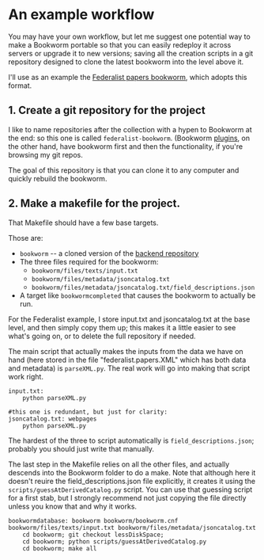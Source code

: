 # An example workflow

You may have your own workflow, but let me suggest one potential way to make a Bookworm portable so that you can easily redeploy it across servers or upgrade it to new versions; saving all the creation scripts in a git repository designed to clone the latest bookworm into the level above it.

I'll use as an example the [Federalist papers bookworm](https://github.com/bmschmidt/federalist-bookworm), which adopts this format.

## 1. Create a git repository for the project

I like to name repositories after the collection with a hypen to Bookworm at the end: so this one is called `federalist-bookworm`. (Bookworm [plugins](Extensions.md), on the other hand, have bookworm first and then the functionality, if you're browsing my git repos.

The goal of this repository is that you can clone it to any computer and quickly rebuild the bookworm.

## 2. Make a makefile for the project.

That Makefile should have a few base targets.

Those are:
* `bookworm` -- a cloned version of the [backend repository](https://github.com/bmschmidt/Presidio)
* The three files required for the bookworm:
    * `bookworm/files/texts/input.txt`
    * `bookworm/files/metadata/jsoncatalog.txt`
    * `bookworm/files/metadata/jsoncatalog.txt/field_descriptions.json`
* A target like `bookwormcompleted` that causes the bookworm to actually be run.


For the Federalist example, I store input.txt and jsoncatalog.txt at the base level, and then simply copy them up; this makes it a little easier to see what's going on, or to delete the full repository if needed.

The main script that actually makes the inputs from the data we have on hand (here stored in the file "federalist.papers.XML" which has both data and metadata) is `parseXML.py`. The real work will go into making that script work right.

```
input.txt:
	python parseXML.py

#this one is redundant, but just for clarity:
jsoncatalog.txt: webpages
	python parseXML.py

```

The hardest of the three to script automatically is `field_descriptions.json`; probably you should just write that manually.

The last step in the Makefile relies on all the other files, and actually descends into the Bookworm folder to do a make. Note that although here it doesn't reuire the field_descriptions.json file explicitly, it creates it using the `scripts/guessAtDerivedCatalog.py` script. You can use that guessing script for a first stab, but I strongly recommend not just copying the file directly unless you know that and why it works.

```
bookwormdatabase: bookworm bookworm/bookworm.cnf bookworm/files/texts/input.txt bookworm/files/metadata/jsoncatalog.txt
	cd bookworm; git checkout lessDiskSpace;
	cd bookworm; python scripts/guessAtDerivedCatalog.py
	cd bookworm; make all
```
